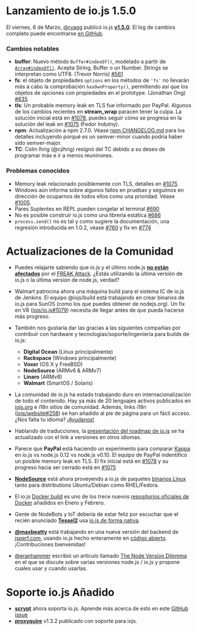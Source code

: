 # Lanzamiento de io.js 1.5.0

El viernes, 6 de Marzo, [@rvagg](https://github.com/rvagg) publicó io.js [**v1.5.0**](https://iojs.org/dist/latest/). El log de cambios completo puede encontrarse [en GitHub](https://github.com/iojs/io.js/blob/v1.x/CHANGELOG.md).

### Cambios notables

* **buffer**: Nuevo método `Buffer#indexOf()`, modelado a partir de [`Array#indexOf()`](https://developer.mozilla.org/en-US/docs/Web/JavaScript/Reference/Global_Objects/Array/indexOf). Acepta String, Buffer o un Number. Strings se interpretan como UTF8. (Trevor Norris) [#561](https://github.com/iojs/io.js/pull/561)
* **fs**: el objeto de propiedades `options` en los métodos de `'fs'` no llevarán más a cabo la comprobación `hasOwnProperty()`, permitiendo así que los objetos de opciones con propiedades en el prototype. (Jonathan Ong) [#635](https://github.com/iojs/io.js/pull/635)
* **tls**: Un probable memory leak en TLS fue informado por PayPal. Algunos de los cambios recientes en **stream_wrap** paracen tener la culpa. La solución inicial está en [#1078](https://github.com/iojs/io.js/pull/1078), puedes seguir cómo se progresa en la solución del leak en [#1075](https://github.com/iojs/io.js/issues/1075) (Fedor Indutny).
* **npm**: Actualización a npm 2.7.0. Véase [npm CHANGELOG.md](https://github.com/npm/npm/blob/master/CHANGELOG.md#v270-2015-02-26) para los detalles incluyendo porqué es un semver-minor cuando podría haber sido semver-major.
* **TC**: Colin Ihrig (@cjihrig) resignó del TC debido a su deseo de programar más e ir a menos reuninones.

### Problemas conocidos

* Memory leak relacionado posiblemente con TLS, detalles en [#1075](https://github.com/iojs/io.js/issues/1075).
* Windows aún informa sobre algunos fallos en pruebas y seguimos en dirección de ocuparnos de todos ellos como una prioridad. Véase [#1005](https://github.com/iojs/io.js/issues/1005).
* Pares Suplentes en REPL pueden congelar el terminal [#690](https://github.com/iojs/io.js/issues/690)
* No es posible construir io.js como una librería estática [#686](https://github.com/iojs/io.js/issues/686)
* `process.send()` no es tal y como sugiere la documentación, una regresión introducida en 1.0.2, véase [#760](https://github.com/iojs/io.js/issues/760) y fix en [#774](https://github.com/iojs/io.js/issues/774)

# Actualizaciones de la Comunidad

* Puedes relajarte sabiendo que io.js y el último node.js [**no están afectados**](https://strongloop.com/strongblog/are-node-and-io-js-affected-by-the-freak-attack-openssl-vulnerability/) por el [FREAK Attack](https://freakattack.com/). ¿Estás utilizando la última versión de io.js o la última versíon de node.js, verdad?

* Walmart patrocina ahora una máquina build para el sistema IC de io.js de Jenkins.  El equipo @iojs/build está trabajando en crear binarios de io.js para SunOS (como los que puedes obtener de nodejs.org). Un fix en V8 ([iojs/io.js#1079](https://github.com/iojs/io.js/pull/1079)) necesita de llegar antes de que pueda hacerse más progreso.
* También nos gustaría dar las gracias a las siguientes compañías por contribuir con hardware y tecnologías/soporte/ingeniería para builds de io.js:
  * **Digital Ocean** (Linux principalmente)
  * **Rackspace** (Windows principalmente)
  * **Voxer** (OS X y FreeBSD)
  * **NodeSource** (ARMv6 & ARMv7)
  * **Linaro** (ARMv8)
  * **Walmart** (SmartOS / Solaris)
* La comunidad de io.js ha estado trabajando duro en internacionalización de todo el contenido. Hay ya más de 20 lenguajes activos publicados en [iojs.org](http://iojs.org) e i18n sitios de comunidad. Además, links i18n ([iojs/website#258](https://github.com/iojs/website/pull/258)) se han añadido al pie de página para un fácil acceso. ¿Nos falta tu idioma?  [¡Ayudanos!](https://github.com/iojs/website/blob/master/TRANSLATION.md)
* Hablando de traducciones, la [presentación del roadmap de io.js](http://roadmap.iojs.org/) se ha actualizado con el link a versiones en otros idiomas.

* Parece que **PayPal** está haciendo un experimento para comparar [Kappa](https://www.npmjs.com/package/kappa) en io.js vs node.js 0.12 vs node.js v0.10. El equipo de PayPal indentificó un posible memory leak en TLS. El fix inicial está en  [#1078](https://github.com/iojs/io.js/pull/1078) y su progreso hacia ser cerrado está en [#1075](https://github.com/iojs/io.js/issues/1075)

* [**NodeSource**](http://nodesource.com) está ahora proveyendo a io.js de paquetes [binarios Linux](https://nodesource.com/blog/nodejs-v012-iojs-and-the-nodesource-linux-repositories) tanto para distributions Ubuntu/Debian como RHEL/Fedora.
* El io.js [Docker build](https://registry.hub.docker.com/u/library/iojs/) es uno de los trece nuevos [repositorios oficiales de Docker](http://blog.docker.com/2015/03/thirteen-new-official-repositories-added-in-january-and-february/) añadidos en Enero y Febrero.

* Gente de NodeBots y IoT debería de estar feliz por escuchar que el recién anunciado [**Tessel2**](http://blog.technical.io/post/112787427217/tessel-2-new-hardware-for-the-tessel-ecosystem) usa [io.js de forma nativa](http://blog.technical.io/post/112888410737/moving-faster-with-io-js).
* [**@maxbeatty**](https://twitter.com/maxbeatty) está trabajando en una nueva versión del backend de [jsperf.com](http://jsperf.com/), usando io.js hecho enteramente en [código abierto](https://github.com/jsperf/jsperf.com).  ¡Contribuciones bienvenidas!

* [@eranhammer](https://twitter.com/eranhammer) escribió un articulo llamado [The Node Version Dilemma](http://hueniverse.com/2015/03/02/the-node-version-dilemma/) en el que se discute sobre varias versiones node.js / io.js y propone cuales usar y cuando usarlas.

# Soporte io.js Añadido

* **[scrypt](https://npmjs.com/scrypt)** ahora soporta io.js. Aprende más acerca de esto en este [GitHub issue](https://github.com/barrysteyn/node-scrypt/issues/39)
* **[proxyquire](https://github.com/thlorenz/proxyquire)** v1.3.2 publicado con soporte para iojs.

